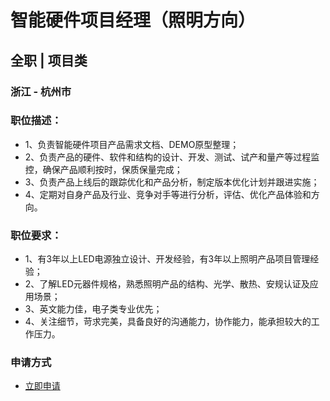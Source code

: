 
# 智能硬件项目经理（照明方向）
## 全职  |  项目类
### 浙江 - 杭州市

### 职位描述：
- 1、负责智能硬件项目产品需求文档、DEMO原型整理；&nbsp;
- 2、负责产品的硬件、软件和结构的设计、开发、测试、试产和量产等过程监控，确保产品顺利按时，保质保量完成；
- 3、负责产品上线后的跟踪优化和产品分析，制定版本优化计划并跟进实施；
- 4、定期对自身产品及行业、竞争对手等进行分析，评估、优化产品体验和方向。

### 职位要求：
- 1、有3年以上LED电源独立设计、开发经验，有3年以上照明产品项目管理经验；
- 2、了解LED元器件规格，熟悉照明产品的结构、光学、散热、安规认证及应用场景；
- 3、英文能力佳，电子类专业优先；
- 4、关注细节，苛求完美，具备良好的沟通能力，协作能力，能承担较大的工作压力。
### 申请方式
- <a href="mailto:hr@tuya.com" title=yourName-智能硬件项目经理（照明方向）>立即申请</a>